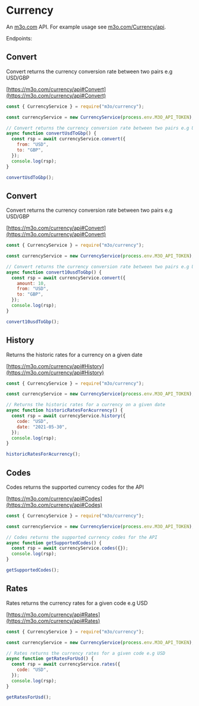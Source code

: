 # Currency

An [m3o.com](https://m3o.com) API. For example usage see [m3o.com/Currency/api](https://m3o.com/Currency/api).

Endpoints:

## Convert

Convert returns the currency conversion rate between two pairs e.g USD/GBP

[https://m3o.com/currency/api#Convert](https://m3o.com/currency/api#Convert)

```js
const { CurrencyService } = require("m3o/currency");

const currencyService = new CurrencyService(process.env.M3O_API_TOKEN);

// Convert returns the currency conversion rate between two pairs e.g USD/GBP
async function convertUsdToGbp() {
  const rsp = await currencyService.convert({
    from: "USD",
    to: "GBP",
  });
  console.log(rsp);
}

convertUsdToGbp();
```

## Convert

Convert returns the currency conversion rate between two pairs e.g USD/GBP

[https://m3o.com/currency/api#Convert](https://m3o.com/currency/api#Convert)

```js
const { CurrencyService } = require("m3o/currency");

const currencyService = new CurrencyService(process.env.M3O_API_TOKEN);

// Convert returns the currency conversion rate between two pairs e.g USD/GBP
async function convert10usdToGbp() {
  const rsp = await currencyService.convert({
    amount: 10,
    from: "USD",
    to: "GBP",
  });
  console.log(rsp);
}

convert10usdToGbp();
```

## History

Returns the historic rates for a currency on a given date

[https://m3o.com/currency/api#History](https://m3o.com/currency/api#History)

```js
const { CurrencyService } = require("m3o/currency");

const currencyService = new CurrencyService(process.env.M3O_API_TOKEN);

// Returns the historic rates for a currency on a given date
async function historicRatesForAcurrency() {
  const rsp = await currencyService.history({
    code: "USD",
    date: "2021-05-30",
  });
  console.log(rsp);
}

historicRatesForAcurrency();
```

## Codes

Codes returns the supported currency codes for the API

[https://m3o.com/currency/api#Codes](https://m3o.com/currency/api#Codes)

```js
const { CurrencyService } = require("m3o/currency");

const currencyService = new CurrencyService(process.env.M3O_API_TOKEN);

// Codes returns the supported currency codes for the API
async function getSupportedCodes() {
  const rsp = await currencyService.codes({});
  console.log(rsp);
}

getSupportedCodes();
```

## Rates

Rates returns the currency rates for a given code e.g USD

[https://m3o.com/currency/api#Rates](https://m3o.com/currency/api#Rates)

```js
const { CurrencyService } = require("m3o/currency");

const currencyService = new CurrencyService(process.env.M3O_API_TOKEN);

// Rates returns the currency rates for a given code e.g USD
async function getRatesForUsd() {
  const rsp = await currencyService.rates({
    code: "USD",
  });
  console.log(rsp);
}

getRatesForUsd();
```
